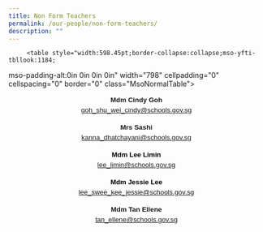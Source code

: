 ```yaml
---
title: Non Form Teachers
permalink: /our-people/non-form-teachers/
description: ""
---
```

         <table style="width:598.45pt;border-collapse:collapse;mso-yfti-tbllook:1184;
 mso-padding-alt:0in 0in 0in 0in" width="798" cellpadding="0" cellspacing="0" border="0" class="MsoNormalTable"><tbody><tr style="mso-yfti-irow:0;mso-yfti-firstrow:yes;height:69.15pt"><td style="width:293.15pt;padding:0in 5.4pt 0in 5.4pt;height:69.15pt" width="391"><p style="margin-bottom:0in;text-align:center;
  line-height:150%" align="center" class="MsoNormal"><b><span style="font-size:10.0pt;line-height:150%;
  font-family:&quot;Arial&quot;,sans-serif;mso-fareast-font-family:&quot;Times New Roman&quot;">Mdm Cindy Goh<br></span></b><span style="font-size:10.0pt;line-height:150%;font-family:&quot;Arial&quot;,sans-serif;
  mso-fareast-font-family:&quot;Times New Roman&quot;;color:red"><a href="mailto:goh_shu_wei_cindy@schools.gov.sg"><span style="color:red">goh_shu_wei_cindy@schools.gov.sg</span></a><b></b></span></p></td><td style="width:305.3pt;padding:0in 5.4pt 0in 5.4pt;height:69.15pt" width="407"><p style="margin-bottom:0in;text-align:center;
  line-height:150%" align="center" class="MsoNormal"><b><span style="font-size:10.0pt;line-height:150%;
  font-family:&quot;Arial&quot;,sans-serif;mso-fareast-font-family:&quot;Times New Roman&quot;">Mrs Sashi<br></span></b><span style="font-size:10.0pt;line-height:150%;font-family:&quot;Arial&quot;,sans-serif;
  mso-fareast-font-family:&quot;Times New Roman&quot;;color:red"><a href="mailto:kanna_dhatchayani@schools.gov.sg"><span style="color:red">kanna_dhatchayani@schools.gov.sg</span></a></span><b><span style="font-size:10.0pt;line-height:150%;font-family:&quot;Arial&quot;,sans-serif;
  mso-fareast-font-family:&quot;Times New Roman&quot;"></span></b></p></td></tr><tr style="mso-yfti-irow:1;height:69.15pt"><td style="width:293.15pt;background:#F2F2F2;padding:0in 5.4pt 0in 5.4pt;
  height:69.15pt" width="391"><p style="margin-bottom:0in;text-align:center;
  line-height:150%" align="center" class="MsoNormal"><b><span style="font-size:10.0pt;line-height:150%;
  font-family:&quot;Arial&quot;,sans-serif;mso-fareast-font-family:&quot;Times New Roman&quot;;
  color:black;mso-color-alt:windowtext">Mdm Lee Limin<br></span></b><span style="font-size:10.0pt;line-height:150%;font-family:&quot;Arial&quot;,sans-serif;
  mso-fareast-font-family:&quot;Times New Roman&quot;;color:red"><a href="mailto:lee_limin@schools.gov.sg"><span style="color:red">lee_limin@schools.gov.sg</span></a><b></b></span></p></td><td style="width:305.3pt;background:#F2F2F2;padding:0in 5.4pt 0in 5.4pt;
  height:69.15pt" width="407"><p style="margin-bottom:0in;text-align:center;
  line-height:150%" align="center" class="MsoNormal"><b><span style="font-size:10.0pt;line-height:150%;
  font-family:&quot;Arial&quot;,sans-serif;mso-fareast-font-family:&quot;Times New Roman&quot;;
  color:black;mso-color-alt:windowtext">Mdm Jessie Lee<br></span></b><span style="font-size:10.0pt;line-height:150%;font-family:&quot;Arial&quot;,sans-serif;
  mso-fareast-font-family:&quot;Times New Roman&quot;;color:red"><a href="mailto:lee_swee_kee_jessie@schools.gov.sg"><span style="color:red">lee_swee_kee_jessie@schools.gov.sg</span></a></span><b><span style="font-size:10.0pt;line-height:150%;font-family:&quot;Arial&quot;,sans-serif;
  mso-fareast-font-family:&quot;Times New Roman&quot;"></span></b></p></td></tr><tr style="mso-yfti-irow:2;mso-yfti-lastrow:yes;height:69.15pt"><td style="width:293.15pt;padding:0in 5.4pt 0in 5.4pt;height:69.15pt" width="391"><p style="margin-bottom:0in;text-align:center;
  line-height:150%" align="center" class="MsoNormal"><b><span style="font-size:10.0pt;line-height:150%;
  font-family:&quot;Arial&quot;,sans-serif;mso-fareast-font-family:&quot;Times New Roman&quot;">Mdm Tan Ellene<br></span></b><span style="font-size:10.0pt;line-height:150%;font-family:&quot;Arial&quot;,sans-serif;
  mso-fareast-font-family:&quot;Times New Roman&quot;;color:red"><a href="mailto:tan_ellene@schools.gov.sg"><span style="color:red">tan_ellene@schools.gov.sg</span></a><b></b></span></p></td><td style="width:305.3pt;padding:0in 5.4pt 0in 5.4pt;height:69.15pt" width="407"><p style="margin-bottom:0in;text-align:center;
  line-height:150%" align="center" class="MsoNormal"><b><span style="font-size:12.0pt;line-height:150%;
  font-family:&quot;Times New Roman&quot;,serif;mso-fareast-font-family:&quot;Times New Roman&quot;">&nbsp;</span></b></p></td></tr></tbody></table>